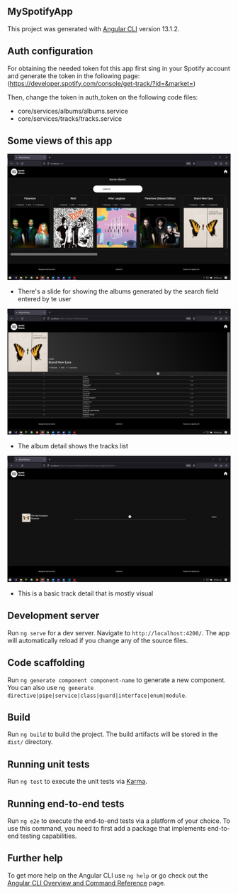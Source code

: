 ## MySpotifyApp

This project was generated with [Angular CLI](https://github.com/angular/angular-cli) version 13.1.2.

## Auth configuration

For obtaining the needed token fot this app first sing in your Spotify account and 
generate the token in the following page: 
(https://developer.spotify.com/console/get-track/?id=&market=)

Then, change the token in auth_token on the following code files:

- core/services/albums/albums.service
- core/services/tracks/tracks.service


## Some views of this app


![Albums page](README_SCREENSHOTS/albums.png "Albums page")

- There's a slide for showing the albums generated by the search field entered by te user

![Albums page](README_SCREENSHOTS/album-detail.png "Album detail")

- The album detail shows the tracks list

![Albums page](README_SCREENSHOTS/track-detail.png "Track detail")

- This is a basic track detail that is mostly visual


## Development server

Run `ng serve` for a dev server. Navigate to `http://localhost:4200/`. The app will automatically reload if you change any of the source files.

## Code scaffolding

Run `ng generate component component-name` to generate a new component. You can also use `ng generate directive|pipe|service|class|guard|interface|enum|module`.

## Build

Run `ng build` to build the project. The build artifacts will be stored in the `dist/` directory.

## Running unit tests

Run `ng test` to execute the unit tests via [Karma](https://karma-runner.github.io).

## Running end-to-end tests

Run `ng e2e` to execute the end-to-end tests via a platform of your choice. To use this command, you need to first add a package that implements end-to-end testing capabilities.

## Further help

To get more help on the Angular CLI use `ng help` or go check out the [Angular CLI Overview and Command Reference](https://angular.io/cli) page.

